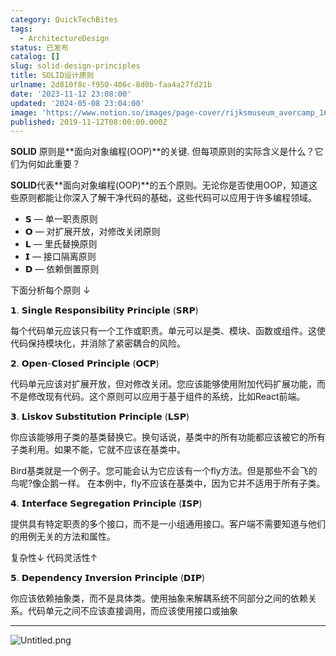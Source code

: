```yaml
---
category: QuickTechBites
tags:
  - ArchitectureDesign
status: 已发布
catalog: []
slug: solid-design-principles
title: SOLID设计原则
urlname: 2d810f8c-f950-406c-8d0b-faa4a27fd21b
date: '2023-11-12 23:08:00'
updated: '2024-05-08 23:04:00'
image: 'https://www.notion.so/images/page-cover/rijksmuseum_avercamp_1620.jpg'
published: 2019-11-12T08:00:00.000Z
---
```


**SOLID** 原则是**面向对象编程(OOP)**的关键. 但每项原则的实际含义是什么？它们为何如此重要？


**SOLID**代表**面向对象编程(OOP)**的五个原则。无论你是否使用OOP，知道这些原则都能让你深入了解干净代码的基础，这些代码可以应用于许多编程领域。

- 𝗦 — 单一职责原则
- 𝗢 — 对扩展开放，对修改关闭原则
- 𝗟 — 里氏替换原则
- 𝗜 — 接口隔离原则
- 𝗗 — 依赖倒置原则

下面分析每个原则 ↓


𝟭. 𝗦𝗶𝗻𝗴𝗹𝗲 𝗥𝗲𝘀𝗽𝗼𝗻𝘀𝗶𝗯𝗶𝗹𝗶𝘁𝘆 𝗣𝗿𝗶𝗻𝗰𝗶𝗽𝗹𝗲 (𝗦𝗥𝗣)


每个代码单元应该只有一个工作或职责。单元可以是类、模块、函数或组件。这使代码保持模块化，并消除了紧密耦合的风险。


𝟮. 𝗢𝗽𝗲𝗻-𝗖𝗹𝗼𝘀𝗲𝗱 𝗣𝗿𝗶𝗻𝗰𝗶𝗽𝗹𝗲 (𝗢𝗖𝗣)


代码单元应该对扩展开放，但对修改关闭。您应该能够使用附加代码扩展功能，而不是修改现有代码。这个原则可以应用于基于组件的系统，比如React前端。


𝟯. 𝗟𝗶𝘀𝗸𝗼𝘃 𝗦𝘂𝗯𝘀𝘁𝗶𝘁𝘂𝘁𝗶𝗼𝗻 𝗣𝗿𝗶𝗻𝗰𝗶𝗽𝗹𝗲 (𝗟𝗦𝗣)


你应该能够用子类的基类替换它。换句话说，基类中的所有功能都应该被它的所有子类利用。如果不能，它就不应该在基类中。


Bird基类就是一个例子。您可能会认为它应该有一个fly方法。但是那些不会飞的鸟呢?像企鹅一样。
在本例中，fly不应该在基类中，因为它并不适用于所有子类。


𝟰. 𝗜𝗻𝘁𝗲𝗿𝗳𝗮𝗰𝗲 𝗦𝗲𝗴𝗿𝗲𝗴𝗮𝘁𝗶𝗼𝗻 𝗣𝗿𝗶𝗻𝗰𝗶𝗽𝗹𝗲 (𝗜𝗦𝗣)


提供具有特定职责的多个接口，而不是一小组通用接口。客户端不需要知道与他们的用例无关的方法和属性。


复杂性↓
代码灵活性↑


𝟱. 𝗗𝗲𝗽𝗲𝗻𝗱𝗲𝗻𝗰𝘆 𝗜𝗻𝘃𝗲𝗿𝘀𝗶𝗼𝗻 𝗣𝗿𝗶𝗻𝗰𝗶𝗽𝗹𝗲 (𝗗𝗜𝗣)


你应该依赖抽象类，而不是具体类。使用抽象来解耦系统不同部分之间的依赖关系。代码单元之间不应该直接调用，而应该使用接口或抽象


---


![Untitled.png](https://prod-files-secure.s3.us-west-2.amazonaws.com/5d24fe63-e567-4804-86f9-9fdc62e13082/6fc4afd3-478b-4aaf-9884-0a3f8e406a71/Untitled.png?X-Amz-Algorithm=AWS4-HMAC-SHA256&X-Amz-Content-Sha256=UNSIGNED-PAYLOAD&X-Amz-Credential=ASIAZI2LB466QKQOZWZV%2F20250224%2Fus-west-2%2Fs3%2Faws4_request&X-Amz-Date=20250224T053829Z&X-Amz-Expires=3600&X-Amz-Security-Token=IQoJb3JpZ2luX2VjEOz%2F%2F%2F%2F%2F%2F%2F%2F%2F%2FwEaCXVzLXdlc3QtMiJHMEUCIQDUW5SEwLkW06mJhJQPCCXe4AuU9f25borh%2B9Hf1dYuKQIgS8xttLnod4ZObSiFOI44dEMdWYo3QukS3ACnZMe8M5oq%2FwMIJRAAGgw2Mzc0MjMxODM4MDUiDLHg2XhjnedrleZexCrcA27yn252BDBVFcD%2BetjbSxRTWkOJmwGhNRlTbPHwqb6e4pQYQV5lVZjuVmfNyEvoW%2BWgezKDNR03En4CLlBgB8bTekq4%2FSIUiq3x3k7%2BTfzTL6NI0vMNOU%2B1GOyEciW1ATOxSdpWKNo37k2Y6IrgDcB%2F%2BOOa2XpyyzSmtGfV4y8%2F1DVFxyK1aMGHvyWQeCG0ISqkQHZuZ%2B6LYiOJUxkAR6h5IdHPRHa6W46K5uujJfrL8se2mNxsRBAjIFpJbuR%2FmLGE36isWNQ2OY2H3d66XCL891haT3GKvBmWkoC0jr94imXGvwNZwHpoXutPNPSiT%2FUMUsKCNm4N%2BTVY03WxGwPdBVsSAuEh%2BG1%2B6G5SbOWmB6LPotJMx4K52oZynnFqEo5qdHBjJexGKCysAOdJWxtbn%2Bopv5bMZqSwjm5XyGWPvRLJXnRXi4V9Sb96QWFa%2FfHaAhaK1bQkabEIx0FFSQhZ1qay4Fdxyvopd2RHNf4OAa9g7uZSRqnrkTSQg1XYv0R%2BzHmOIOVw2fisVqOsfsO8dbDfaQ8BB21b6bg%2F7%2BRLfDXzdahbUOtTu%2Bk%2FIoY7dWR%2Fk142pPMEHPvliBPeOyS%2BYYDl3Sn5V2YsK0aovA3cEvaSAGxfljjTxB3%2FMK7g770GOqUBiUQZS5UM7Tc4M8AJ7AnwsY3j%2Fb%2FPLSvQ25%2FGY6dScmiruR1Z4R48BR5JWB05AkQG2UoOUvzC8UQ4G%2BENtRqujt9im433RNaQLIEblRK9AuBIcmI8Ka8EiM4SU3cAGEUbumr%2BWUBPiAvygCYvaU5PpBInPt8il8urkIbtpeIVNZV2Swj7u5VuJCW3JKCt8aC3QZnariS%2BHZl6BIQD7THrnffayHZn&X-Amz-Signature=61f8d88605314e3ccac2b5d9b53280ce5d8c3c0399af25aec9e4164e2b2efa59&X-Amz-SignedHeaders=host&x-id=GetObject)

